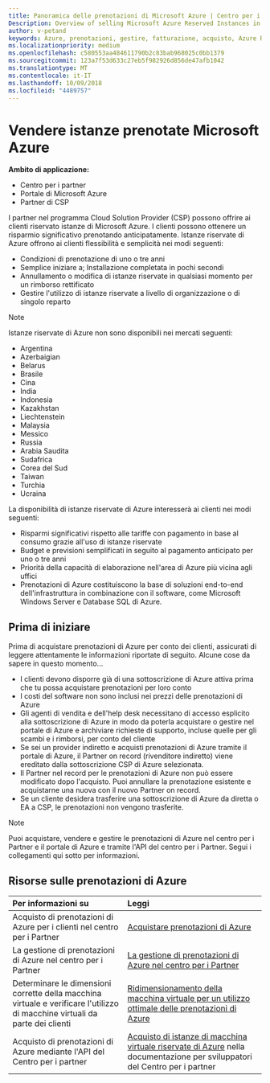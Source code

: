 ```yaml
---
title: Panoramica delle prenotazioni di Microsoft Azure | Centro per i partner
Description: Overview of selling Microsoft Azure Reserved Instances in CSP.
author: v-petand
keywords: Azure, prenotazioni, gestire, fatturazione, acquisto, Azure RI, istanze riservate di Azure
ms.localizationpriority: medium
ms.openlocfilehash: c580553aa484611790b2c83bab968025c0bb1379
ms.sourcegitcommit: 123a7f53d633c27eb5f982926d856de47afb1042
ms.translationtype: MT
ms.contentlocale: it-IT
ms.lasthandoff: 10/09/2018
ms.locfileid: "4489757"
---
```

# <a name="sell-microsoft-azure-reserved-instances"></a>Vendere istanze prenotate Microsoft Azure 

**Ambito di applicazione:**

-  Centro per i partner
-  Portale di Microsoft Azure
-  Partner di CSP

I partner nel programma Cloud Solution Provider (CSP) possono offrire ai clienti riservato istanze di Microsoft Azure. I clienti possono ottenere un risparmio significativo prenotando anticipatamente. Istanze riservate di Azure offrono ai clienti flessibilità e semplicità nei modi seguenti:

-   Condizioni di prenotazione di uno o tre anni 
-   Semplice iniziare a; Installazione completata in pochi secondi 
-   Annullamento o modifica di istanze riservate in qualsiasi momento per un rimborso rettificato 
-   Gestire l'utilizzo di istanze riservate a livello di organizzazione o di singolo reparto 

> [!NOTE]  
> Istanze riservate di Azure non sono disponibili nei mercati seguenti:  
> * Argentina
> * Azerbaigian
> * Belarus
> * Brasile
> * Cina
> * India
> * Indonesia
> * Kazakhstan
> * Liechtenstein
> * Malaysia
> * Messico
> * Russia
> * Arabia Saudita
> * Sudafrica
> * Corea del Sud
> * Taiwan
> * Turchia
> * Ucraina

La disponibilità di istanze riservate di Azure interesserà ai clienti nei modi seguenti:

-   Risparmi significativi rispetto alle tariffe con pagamento in base al consumo grazie all'uso di istanze riservate
-   Budget e previsioni semplificati in seguito al pagamento anticipato per uno o tre anni 
-   Priorità della capacità di elaborazione nell'area di Azure più vicina agli uffici  
-   Prenotazioni di Azure costituiscono la base di soluzioni end-to-end dell'infrastruttura in combinazione con il software, come Microsoft Windows Server e Database SQL di Azure.   

## <a name="before-you-begin"></a>Prima di iniziare

Prima di acquistare prenotazioni di Azure per conto dei clienti, assicurati di leggere attentamente le informazioni riportate di seguito. Alcune cose da sapere in questo momento...

-   I clienti devono disporre già di una sottoscrizione di Azure attiva prima che tu possa acquistare prenotazioni per loro conto  
-   I costi del software non sono inclusi nei prezzi delle prenotazioni di Azure 
-   Gli agenti di vendita e dell'help desk necessitano di accesso esplicito alla sottoscrizione di Azure in modo da poterla acquistare o gestire nel portale di Azure e archiviare richieste di supporto, incluse quelle per gli scambi e i rimborsi, per conto del cliente  
-   Se sei un provider indiretto e acquisti prenotazioni di Azure tramite il portale di Azure, il Partner on record (rivenditore indiretto) viene ereditato dalla sottoscrizione CSP di Azure selezionata. 
-   Il Partner nel record per le prenotazioni di Azure non può essere modificato dopo l'acquisto. Puoi annullare la prenotazione esistente e acquistarne una nuova con il nuovo Partner on record. 
-   Se un cliente desidera trasferire una sottoscrizione di Azure da diretta o EA a CSP, le prenotazioni non vengono trasferite. 

>[!NOTE]
> Puoi acquistare, vendere e gestire le prenotazioni di Azure nel centro per i Partner e il portale di Azure e tramite l'API del centro per i Partner. Segui i collegamenti qui sotto per informazioni. 

## <a name="azure-reservations-resources"></a>Risorse sulle prenotazioni di Azure
|**Per informazioni su**   |**Leggi**    |
|:-----------------------------|:-----------------|
|Acquisto di prenotazioni di Azure per i clienti nel centro per i Partner   |[Acquistare prenotazioni di Azure](azure-reservations-buying.md)
|La gestione di prenotazioni di Azure nel centro per i Partner | [La gestione di prenotazioni di Azure nel centro per i Partner](azure-reservations-manage.md)
|Determinare le dimensioni corrette della macchina virtuale e verificare l'utilizzo di macchine virtuali da parte dei clienti   |[Ridimensionamento della macchina virtuale per un utilizzo ottimale delle prenotazioni di Azure](azure-usage.md)   |
|Acquisto di prenotazioni di Azure mediante l'API del Centro per i partner | [Acquisto di istanze di macchina virtuale riservate di Azure](https://docs.microsoft.com/partner-center/develop/purchase-azure-reservations) nella documentazione per sviluppatori del Centro per i partner

 

